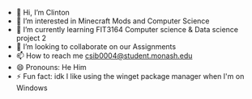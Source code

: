 - 👋 Hi, I’m Clinton
- 👀 I’m interested in Minecraft Mods and Computer Science
- 🌱 I’m currently learning FIT3164 Computer science & Data science project 2
- 💞️ I’m looking to collaborate on our Assignments
- 📫 How to reach me csib0004@student.monash.edu
- 😄 Pronouns: He Him
- ⚡ Fun fact: idk I like using the winget package manager when I'm on Windows

<!---
ClintonS0004/ClintonS0004 is a ✨ special ✨ repository because its `README.md` (this file) appears on your GitHub profile.
You can click the Preview link to take a look at your changes.
--->
